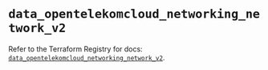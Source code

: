# `data_opentelekomcloud_networking_network_v2`

Refer to the Terraform Registry for docs: [`data_opentelekomcloud_networking_network_v2`](https://registry.terraform.io/providers/opentelekomcloud/opentelekomcloud/1.36.47/docs/data-sources/networking_network_v2).
